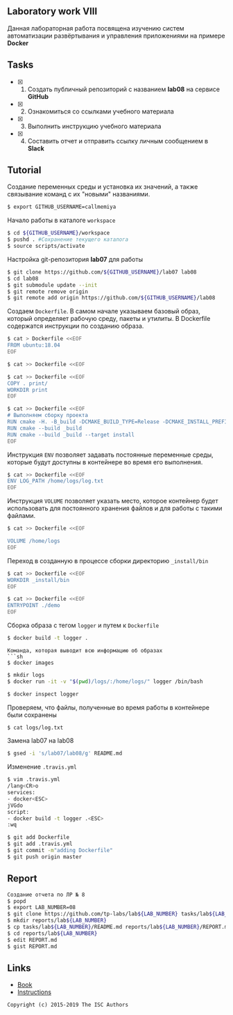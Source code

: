 ## Laboratory work VIII

Данная лабораторная работа посвящена изучению систем автоматизации развёртывания и управления приложениями на примере **Docker**


## Tasks

- [x] 1. Создать публичный репозиторий с названием **lab08** на сервисе **GitHub**
- [x] 2. Ознакомиться со ссылками учебного материала
- [x] 3. Выполнить инструкцию учебного материала
- [x] 4. Составить отчет и отправить ссылку личным сообщением в **Slack**

## Tutorial

Создание переменных среды и установка их значений, а также связывание команд с их "новыми" названиями.
```sh
$ export GITHUB_USERNAME=callmemiya
```

Начало работы в каталоге `workspace`
```sh
$ cd ${GITHUB_USERNAME}/workspace
$ pushd . #Сохранение текущего каталога
$ source scripts/activate

```
Настройка git-репозитория **lab07** для работы
```sh
$ git clone https://github.com/${GITHUB_USERNAME}/lab07 lab08
$ cd lab08
$ git submodule update --init
$ git remote remove origin
$ git remote add origin https://github.com/${GITHUB_USERNAME}/lab08

```
Создаем `Dockerfile`. В самом начале указываем базовый образ, который определяет рабочую среду, пакеты и утилиты. В Dockerfile содержатся инструкции по созданию образа.
```sh
$ cat > Dockerfile <<EOF
FROM ubuntu:18.04
EOF
```

```sh
$ cat >> Dockerfile <<EOF
```

```sh
$ cat >> Dockerfile <<EOF
COPY . print/
WORKDIR print
EOF
```

```sh
$ cat >> Dockerfile <<EOF
# Выполняем сборку проекта
RUN cmake -H. -B_build -DCMAKE_BUILD_TYPE=Release -DCMAKE_INSTALL_PREFIX=_install
RUN cmake --build _build
RUN cmake --build _build --target install
EOF
```

Инструкция `ENV` позволяет задавать постоянные переменные среды, которые будут доступны в контейнере во время его выполнения.
```sh
$ cat >> Dockerfile <<EOF
ENV LOG_PATH /home/logs/log.txt
EOF

```
Инструкция `VOLUME` позволяет указать место, которое контейнер будет использовать для постоянного хранения файлов и для работы с такими файлами.
```sh
$ cat >> Dockerfile <<EOF

VOLUME /home/logs
EOF

```
Переход в созданную в процессе сборки директорию `_install/bin`
```sh
$ cat >> Dockerfile <<EOF
WORKDIR _install/bin
EOF

```
```sh
$ cat >> Dockerfile <<EOF
ENTRYPOINT ./demo
EOF
```
Сборка образа с тегом `logger` и путем к `Dockerfile`
```sh
$ docker build -t logger .
```
```
Команда, которая выводит всю информацию об образах
```sh
$ docker images
```
```sh
$ mkdir logs
$ docker run -it -v "$(pwd)/logs/:/home/logs/" logger /bin/bash

```
```sh
$ docker inspect logger
```
Проверяем, что файлы, полученные во время работы в контейнере были сохранены
```sh
$ cat logs/log.txt

```
Замена lab07 на lab08
```sh
$ gsed -i 's/lab07/lab08/g' README.md
```

Изменение `.travis.yml` 
```sh
$ vim .travis.yml
/lang<CR>o
services:
- docker<ESC>
jVGdo
script:
- docker build -t logger .<ESC>
:wq
```
```sh
$ git add Dockerfile
$ git add .travis.yml
$ git commit -m"adding Dockerfile"
$ git push origin master

```

## Report

```sh
Создание отчета по ЛР № 8
$ popd
$ export LAB_NUMBER=08
$ git clone https://github.com/tp-labs/lab${LAB_NUMBER} tasks/lab${LAB_NUMBER}
$ mkdir reports/lab${LAB_NUMBER}
$ cp tasks/lab${LAB_NUMBER}/README.md reports/lab${LAB_NUMBER}/REPORT.md
$ cd reports/lab${LAB_NUMBER}
$ edit REPORT.md
$ gist REPORT.md
```

## Links

- [Book](https://www.dockerbook.com)
- [Instructions](https://docs.docker.com/engine/reference/builder/)

```
Copyright (c) 2015-2019 The ISC Authors
```

